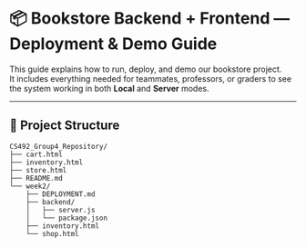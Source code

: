 # 📦 Bookstore Backend + Frontend — Deployment & Demo Guide

This guide explains how to run, deploy, and demo our bookstore project.  
It includes everything needed for teammates, professors, or graders to see the system working in both **Local** and **Server** modes.

---

## 📁 Project Structure

```text
CS492_Group4_Repository/
├── cart.html
├── inventory.html
├── store.html
├── README.md
└── week2/
    ├── DEPLOYMENT.md
    ├── backend/
    │   ├── server.js
    │   └── package.json
    ├── inventory.html
    └── shop.html


